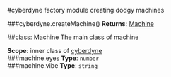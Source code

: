 <a name="module_cyberdyne"></a>
#cyberdyne
factory module creating dodgy machines

  
<a name="module_cyberdyne.createMachine"></a>
###cyberdyne.createMachine()
**Returns**: [Machine](#module_cyberdyne.Machine)  
<a name="module_cyberdyne.Machine"></a>

##class: Machine
The main class of machine

**Scope**: inner class of [cyberdyne](#module_cyberdyne)  
<a name="module_cyberdyne.Machine#eyes"></a>
###machine.eyes
**Type**: `number`  
<a name="module_cyberdyne.Machine#vibe"></a>
###machine.vibe
**Type**: `string`  
